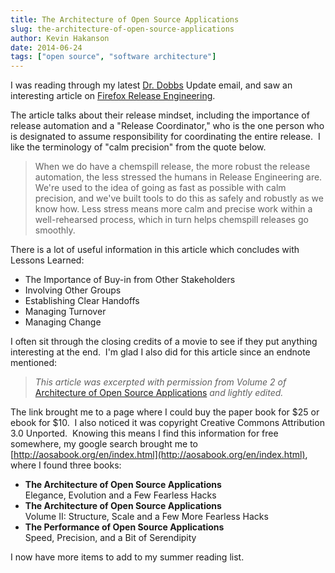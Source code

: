 ```yaml
---
title: The Architecture of Open Source Applications
slug: the-architecture-of-open-source-applications
author: Kevin Hakanson
date: 2014-06-24
tags: ["open source", "software architecture"]
---
```

I was reading through my latest [Dr. Dobbs](http://www.drdobbs.com/) Update email, and saw an interesting article on [Firefox Release Engineering](http://www.drdobbs.com/article/print?articleId=240168409&siteSectionName=architecture-and-design).

The article talks about their release mindset, including the importance of release automation and a "Release Coordinator," who is the one person who is designated to assume responsibility for coordinating the entire release.  I like the terminology of "calm precision" from the quote below.

> When we do have a chemspill release, the more robust the release automation, the less stressed the humans in Release Engineering are. We're used to the idea of going as fast as possible with calm precision, and we've built tools to do this as safely and robustly as we know how. Less stress means more calm and precise work within a well-rehearsed process, which in turn helps chemspill releases go smoothly.

There is a lot of useful information in this article which concludes with Lessons Learned:

* The Importance of Buy-in from Other Stakeholders
* Involving Other Groups
* Establishing Clear Handoffs
* Managing Turnover
* Managing Change

I often sit through the closing credits of a movie to see if they put anything interesting at the end.  I'm glad I also did for this article since an endnote mentioned:

> _This article was excerpted with permission from Volume 2 of_ [Architecture of Open Source Applications](http://www.lulu.com/shop/amy-brown-and-greg-wilson/the-architecture-of-open-source-applications/paperback/product-18961377.html) _and lightly edited._

The link brought me to a page where I could buy the paper book for $25 or ebook for $10.  I also noticed it was copyright Creative Commons Attribution 3.0 Unported.  Knowing this means I find this information for free somewhere, my google search brought me to [http://aosabook.org/en/index.html](http://aosabook.org/en/index.html), where I found three books:

* **The Architecture of Open Source Applications**  
  Elegance, Evolution and a Few Fearless Hacks
* **The Architecture of Open Source Applications**  
  Volume II: Structure, Scale and a Few More Fearless Hacks
* **The Performance of Open Source Applications**  
  Speed, Precision, and a Bit of Serendipity

I now have more items to add to my summer reading list.